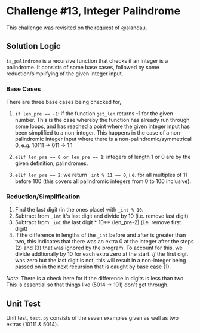 # Challenge #13, Integer Palindrome

This challenge was revisited on the request of @slandau.

## Solution Logic

`is_palindrome` is a recursive function that checks if an integer is a palindrome. It consists of some base cases, followed by some reduction/simplifying of the given integer input.

### Base Cases

There are three base cases being checked for,

1. `if len_pre == -1`: if the function `get_len` returns -1 for the given number. This is the case whereby the function has already run through some loops, and has reached a point where the given integer input has been simplified to a non-integer. This happens in the case of a non-palindromic integer input where there is a non-palindromic/symmetrical 0, e.g. 10111 -> 011 -> 1.1

2. `elif len_pre == 0 or len_pre == 1`: integers of length 1 or 0 are by the given definition, palindromes.

3. `elif len_pre == 2`: we return `_int % 11 == 0`, i.e. for all multiples of 11 before 100 (this covers all palindromic integers from 0 to 100 inclusive).

### Reduction/Simplification

1. Find the last digit (in the ones place) with `_int % 10`.
2. Subtract from `_int` it's last digit and divide by 10 (i.e. remove last digit)
3. Subtract from `_int` the last digit * 10\*\* (len\_pre-2) (i.e. remove first digit)
4. If the difference in lengths of the `_int` before and after is greater than two, this indicates that there was an extra 0 at the integer after the steps (2) and (3) that was ignored by the program. To account for this, we divide addtionally by 10 for each extra zero at the start. _If_ the first digit was zero but the last digit is not, this will result in a non-integer being passed on in the next recursion that is caught by base case (1).

_Note_: There is a check here for if the difference in digits is less than two. This is essential so that things like (5014 -> 101) don't get through.

## Unit Test

Unit test, `test.py` consists of the seven examples given as well as two extras (10111 & 5014).
